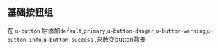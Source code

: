 ## 基础按钮组
在 `u-button` 后添加`default`,`primary`,`u-button-danger`,`u-button-warning`,`u-button-info`,`u-button-success` ,来改变button背景
